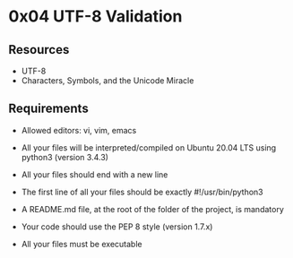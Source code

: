 # 0x04 UTF-8 Validation

## Resources

+ UTF-8
+ Characters, Symbols, and the Unicode Miracle


## Requirements

+ Allowed editors: vi, vim, emacs   

+ All your files will be interpreted/compiled on Ubuntu 20.04 LTS using python3 (version 3.4.3)

+ All your files should end with a new line

+ The first line of all your files should be exactly #!/usr/bin/python3

+ A README.md file, at the root of the folder of the project, is mandatory

+ Your code should use the PEP 8 style (version 1.7.x)

+ All your files must be executable



